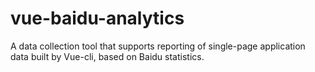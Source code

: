 # vue-baidu-analytics
A data collection tool that supports reporting of single-page application data built by Vue-cli, based on Baidu statistics.
